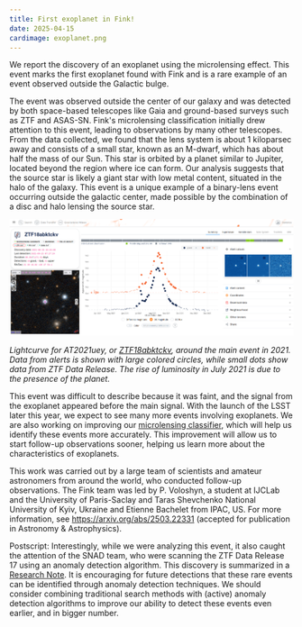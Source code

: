 ```yaml
---
title: First exoplanet in Fink!
date: 2025-04-15
cardimage: exoplanet.png
---
```


We report the discovery of an exoplanet using the microlensing effect. This event marks the first exoplanet found with Fink and is a rare example of an event observed outside the Galactic bulge.
<!--more-->

The event was observed outside the center of our galaxy and was detected by both space-based telescopes like Gaia and ground-based surveys such as ZTF and ASAS-SN. Fink's microlensing classification initially drew attention to this event, leading to observations by many other telescopes. From the data collected, we found that the lens system is about 1 kiloparsec away and consists of a small star, known as an M-dwarf, which has about half the mass of our Sun. This star is orbited by a planet similar to Jupiter, located beyond the region where ice can form. Our analysis suggests that the source star is likely a giant star with low metal content, situated in the halo of the galaxy. This event is a unique example of a binary-lens event occurring outside the galactic center, made possible by the combination of a disc and halo lensing the source star.

![microlensing](images/microlensing.png)

_Lightcurve for AT2021uey, or [ZTF18abktckv](https://fink-portal.org/ZTF18abktckv), around the main event in 2021. Data from alerts is shown with large colored circles, while small dots show data from ZTF Data Release. The rise of luminosity in July 2021 is due to the presence of the planet._

This event was difficult to describe because it was faint, and the signal from the exoplanet appeared before the main signal. With the launch of the LSST later this year, we expect to see many more events involving exoplanets. We are also working on improving our [microlensing classifier](https://github.com/Professor-G/MicroLIA), which will help us identify these events more accurately. This improvement will allow us to start follow-up observations sooner, helping us learn more about the characteristics of exoplanets.

This work was carried out by a large team of scientists and amateur astronomers from around the world, who conducted follow-up observations. The Fink team was led by P. Voloshyn, a student at IJCLab and the University of Paris-Saclay and Taras Shevchenko National University of Kyiv, Ukraine and Etienne Bachelet from IPAC, US. For more information, see https://arxiv.org/abs/2503.22331 (accepted for publication in Astronomy & Astrophysics).

Postscript: Interestingly, while we were analyzing this event, it also caught the attention of the SNAD team, who were scanning the ZTF Data Release 17 using an anomaly detection algorithm. This discovery is summarized in a [Research Note](https://iopscience.iop.org/article/10.3847/2515-5172/ace9dd/ampdf). It is encouraging for future detections that these rare events can be identified through anomaly detection techniques. We should consider combining traditional search methods with (active) anomaly detection algorithms to improve our ability to detect these events even earlier, and in bigger number.
